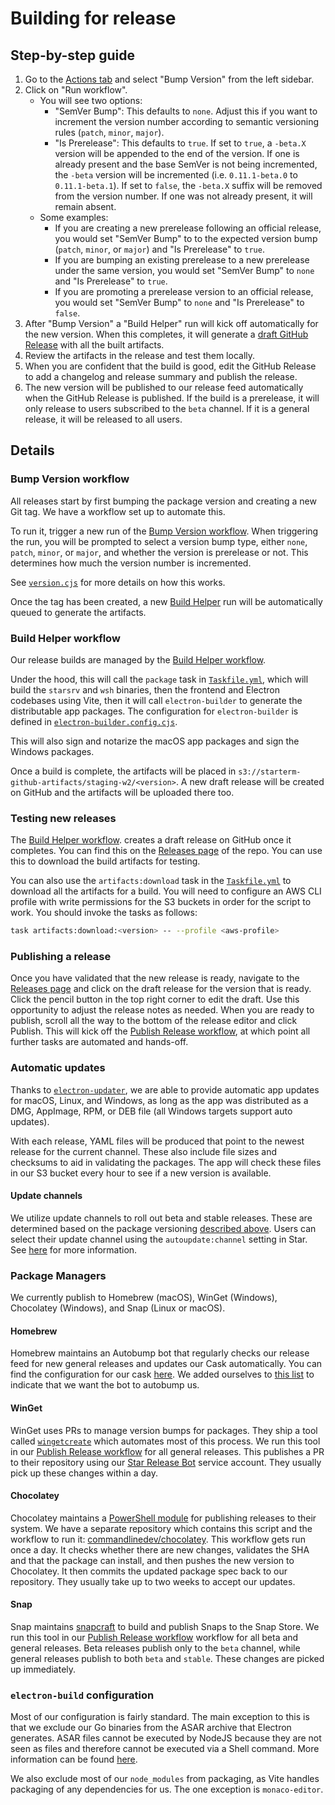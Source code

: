 # Building for release

## Step-by-step guide

1. Go to the [Actions tab](https://github.com/commandlinedev/starterm/actions) and select "Bump Version" from the left sidebar.
2. Click on "Run workflow".
   - You will see two options:
     - "SemVer Bump": This defaults to `none`. Adjust this if you want to increment the version number according to semantic versioning rules (`patch`, `minor`, `major`).
     - "Is Prerelease": This defaults to `true`. If set to `true`, a `-beta.X` version will be appended to the end of the version. If one is already present and the base SemVer is not being incremented, the `-beta` version will be incremented (i.e. `0.11.1-beta.0` to `0.11.1-beta.1`). If set to `false`, the `-beta.X` suffix will be removed from the version number. If one was not already present, it will remain absent.
   - Some examples:
     - If you are creating a new prerelease following an official release, you would set "SemVer Bump" to to the expected version bump (`patch`, `minor`, or `major`) and "Is Prerelease" to `true`.
     - If you are bumping an existing prerelease to a new prerelease under the same version, you would set "SemVer Bump" to `none` and "Is Prerelease" to `true`.
     - If you are promoting a prerelease version to an official release, you would set "SemVer Bump" to `none` and "Is Prerelease" to `false`.
3. After "Bump Version" a "Build Helper" run will kick off automatically for the new version. When this completes, it will generate a [draft GitHub Release](https://github.com/commandlinedev/starterm/releases) with all the built artifacts.
4. Review the artifacts in the release and test them locally.
5. When you are confident that the build is good, edit the GitHub Release to add a changelog and release summary and publish the release.
6. The new version will be published to our release feed automatically when the GitHub Release is published. If the build is a prerelease, it will only release to users subscribed to the `beta` channel. If it is a general release, it will be released to all users.

## Details

### Bump Version workflow

All releases start by first bumping the package version and creating a new Git tag. We have a workflow set up to automate this.

To run it, trigger a new run of the [Bump Version workflow](https://github.com/commandlinedev/starterm/actions/workflows/bump-version.yml). When triggering the run, you will be prompted to select a version bump type, either `none`, `patch`, `minor`, or `major`, and whether the version is prerelease or not. This determines how much the version number is incremented.

See [`version.cjs`](./version.cjs) for more details on how this works.

Once the tag has been created, a new [Build Helper](#build-helper-workflow) run will be automatically queued to generate the artifacts.

### Build Helper workflow

Our release builds are managed by the [Build Helper workflow](https://github.com/commandlinedev/starterm/actions/workflows/build-helper.yml).

Under the hood, this will call the `package` task in [`Taskfile.yml`](./Taskfile.yml), which will build the `starsrv` and `wsh` binaries, then the frontend and Electron codebases using Vite, then it will call `electron-builder` to generate the distributable app packages. The configuration for `electron-builder` is defined in [`electron-builder.config.cjs`](./electron-builder.config.cjs).

This will also sign and notarize the macOS app packages and sign the Windows packages.

Once a build is complete, the artifacts will be placed in `s3://starterm-github-artifacts/staging-w2/<version>`. A new draft release will be created on GitHub and the artifacts will be uploaded there too.

### Testing new releases

The [Build Helper workflow](https://github.com/commandlinedev/starterm/actions/workflows/build-helper.yml). creates a draft release on GitHub once it completes. You can find this on the [Releases page](https://github.com/commandlinedev/starterm/releases) of the repo. You can use this to download the build artifacts for testing.

You can also use the `artifacts:download` task in the [`Taskfile.yml`](./Taskfile.yml) to download all the artifacts for a build. You will need to configure an AWS CLI profile with write permissions for the S3 buckets in order for the script to work. You should invoke the tasks as follows:

```bash
task artifacts:download:<version> -- --profile <aws-profile>
```

### Publishing a release

Once you have validated that the new release is ready, navigate to the [Releases page](https://github.com/commandlinedev/starterm/releases) and click on the draft release for the version that is ready. Click the pencil button in the top right corner to edit the draft. Use this opportunity to adjust the release notes as needed. When you are ready to publish, scroll all the way to the bottom of the release editor and click Publish. This will kick off the [Publish Release workflow](https://github.com/commandlinedev/starterm/actions/workflows/publish-release.yml), at which point all further tasks are automated and hands-off.

### Automatic updates

Thanks to [`electron-updater`](https://www.electron.build/auto-update.html), we are able to provide automatic app updates for macOS, Linux, and Windows, as long as the app was distributed as a DMG, AppImage, RPM, or DEB file (all Windows targets support auto updates).

With each release, YAML files will be produced that point to the newest release for the current channel. These also include file sizes and checksums to aid in validating the packages. The app will check these files in our S3 bucket every hour to see if a new version is available.

#### Update channels

We utilize update channels to roll out beta and stable releases. These are determined based on the package versioning [described above](#bump-version-workflow). Users can select their update channel using the `autoupdate:channel` setting in Star. See [here](https://www.electron.build/tutorials/release-using-channels.html) for more information.

### Package Managers

We currently publish to Homebrew (macOS), WinGet (Windows), Chocolatey (Windows), and Snap (Linux or macOS).

#### Homebrew

Homebrew maintains an Autobump bot that regularly checks our release feed for new general releases and updates our Cask automatically. You can find the configuration for our cask [here](https://github.com/Homebrew/homebrew-cask/blob/master/Casks/w/star.rb). We added ourselves to [this list](https://github.com/Homebrew/homebrew-cask/blob/master/.github/autobump.txt) to indicate that we want the bot to autobump us.

#### WinGet

WinGet uses PRs to manage version bumps for packages. They ship a tool called [`wingetcreate`](https://github.com/microsoft/winget-create) which automates most of this process. We run this tool in our [Publish Release workflow](https://github.com/commandlinedev/starterm/actions/workflows/publish-release.yml) for all general releases. This publishes a PR to their repository using our [Star Release Bot](https://github.com/star-releaser) service account. They usually pick up these changes within a day.

#### Chocolatey

Chocolatey maintains a [PowerShell module](https://github.com/chocolatey-community/chocolatey-au) for publishing releases to their system. We have a separate repository which contains this script and the workflow to run it: [commandlinedev/chocolatey](https://github.com/commandlinedev/chocolatey). This workflow gets run once a day. It checks whether there are new changes, validates the SHA and that the package can install, and then pushes the new version to Chocolatey. It then commits the updated package spec back to our repository. They usually take up to two weeks to accept our updates.

#### Snap

Snap maintains [snapcraft](https://snapcraft.io/docs/snapcraft) to build and publish Snaps to the Snap Store. We run this tool in our [Publish Release workflow](https://github.com/commandlinedev/starterm/actions/workflows/publish-release.yml) workflow for all beta and general releases. Beta releases publish only to the `beta` channel, while general releases publish to both `beta` and `stable`. These changes are picked up immediately.

### `electron-build` configuration

Most of our configuration is fairly standard. The main exception to this is that we exclude our Go binaries from the ASAR archive that Electron generates. ASAR files cannot be executed by NodeJS because they are not seen as files and therefore cannot be executed via a Shell command. More information can be found [here](https://www.electronjs.org/docs/latest/tutorial/asar-archives#executing-binaries-inside-asar-archive).

We also exclude most of our `node_modules` from packaging, as Vite handles packaging of any dependencies for us. The one exception is `monaco-editor`.

